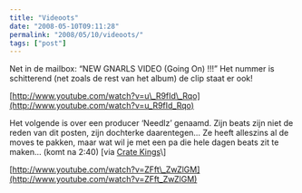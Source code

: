 ```yaml
---
title: "Videoots"
date: "2008-05-10T09:11:28"
permalink: "2008/05/10/videoots/"
tags: ["post"]
---
```

Net in de mailbox: “NEW GNARLS VIDEO (Going On) !!!” Het nummer is schitterend (net zoals de rest van het album) de clip staat er ook!

[http://www.youtube.com/watch?v=u\_R9fId\_Rqo](http://www.youtube.com/watch?v=u_R9fId_Rqo)

Het volgende is over een producer ‘Needlz’ genaamd. Zijn beats zijn niet de reden van dit posten, zijn dochterke daarentegen… Ze heeft alleszins al de moves te pakken, maar wat wil je met een pa die hele dagen beats zit te maken… (komt na 2:40) \[via [Crate Kings](http://feeds.feedburner.com/~r/CrateKings/~3/285932693/ "http://feeds.feedburner.com/~r/CrateKings/~3/285932693/")\]

[http://www.youtube.com/watch?v=ZFft\_ZwZlGM](http://www.youtube.com/watch?v=ZFft_ZwZlGM)
